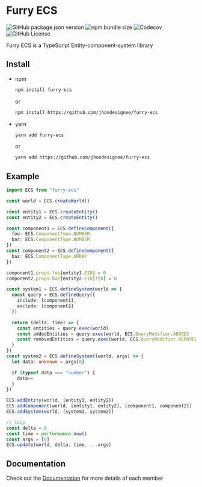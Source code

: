 # Furry ECS

![GitHub package.json version](https://img.shields.io/github/package-json/v/jhondesignee/furry-ecs)
![npm bundle size](https://img.shields.io/bundlephobia/minzip/furry-ecs)
![Codecov](https://img.shields.io/codecov/c/github/jhondesignee/furry-ecs)
![GitHub License](https://img.shields.io/github/license/jhondesignee/furry-ecs)

Furry ECS is a TypeScript Entity-component-system library

## Install

- npm

  ```bash
  npm install furry-ecs
  ```

  or

  ```bash
  npm install https://github.com/jhondesignee/furry-ecs
  ```

- yarn

  ```bash
  yarn add furry-ecs
  ```

  or

  ```bash
  yarn add https://github.com/jhondesignee/furry-ecs
  ```

## Example

```typescript
import ECS from "furry-ecs"

const world = ECS.createWorld()

const entity1 = ECS.createEntity()
const entity2 = ECS.createEntity()

const component1 = ECS.defineComponent({
  foo: ECS.ComponentType.NUMBER,
  bar: ECS.ComponentType.NUMBER
})
const component2 = ECS.defineComponent({
  baz: ECS.ComponentType.ARRAY
})

component1.props.foo[entity1.EID] = 0
component2.props.baz[entity2.EID]![0] = 0

const system1 = ECS.defineSystem(world => {
  const query = ECS.defineQuery({
    include: [component1],
    exclude: [component2]
  })

  return (delta, time) => {
    const entities = query.exec(world)
    const addedEntities = query.exec(world, ECS.QueryModifier.ADDED)
    const removedEntities = query.exec(world, ECS.QueryModifier.REMOVED)
  }
})
const system2 = ECS.defineSystem((world, args) => {
  let data: unknown = args[0]

  if (typeof data === "number") {
    data++
  }
})

ECS.addEntity(world, [entity1, entity2])
ECS.addComponent(world, [entity1, entity2], [component1, component2])
ECS.addSystem(world, [system1, system2])

// loop
const delta = 0
const time = performance.now()
const args = [0]
ECS.update(world, delta, time, ...args)
```

## Documentation

Check out the [Documentation](DOCS.md) for more details of each member
